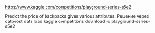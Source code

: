 https://www.kaggle.com/competitions/playground-series-s5e2


Predict the price of backpacks given various attributes.
Решение через catboost
data load kaggle competitions download -c playground-series-s5e2
